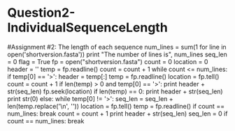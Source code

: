 Question2-IndividualSequenceLength
==================================
#Assignment #2: The length of each sequence
num_lines = sum(1 for line in open('shortversion.fasta'))
print "The number of lines is", num_lines
seq_len = 0
flag = True
fp = open("shortversion.fasta")
count = 0
location = 0
header = ''
temp = fp.readline()
count = count + 1
while count <= num_lines:
    if temp[0] == '>':
        header = temp[:]
        temp = fp.readline()
        location = fp.tell()
        count = count + 1
        if len(temp) > 0 and temp[0] == '>':
            print header + str(seq_len)
            fp.seek(location)
        if len(temp) == 0:
            print header + str(seq_len)
            print str(0)
    else:
        while temp[0] != '>':
            seq_len = seq_len + len(temp.replace('\n', ''))
            location = fp.tell()
            temp = fp.readline()
            if count == num_lines:
                break
            count = count + 1
        print header + str(seq_len) 
        seq_len = 0
        if count == num_lines:
            break
